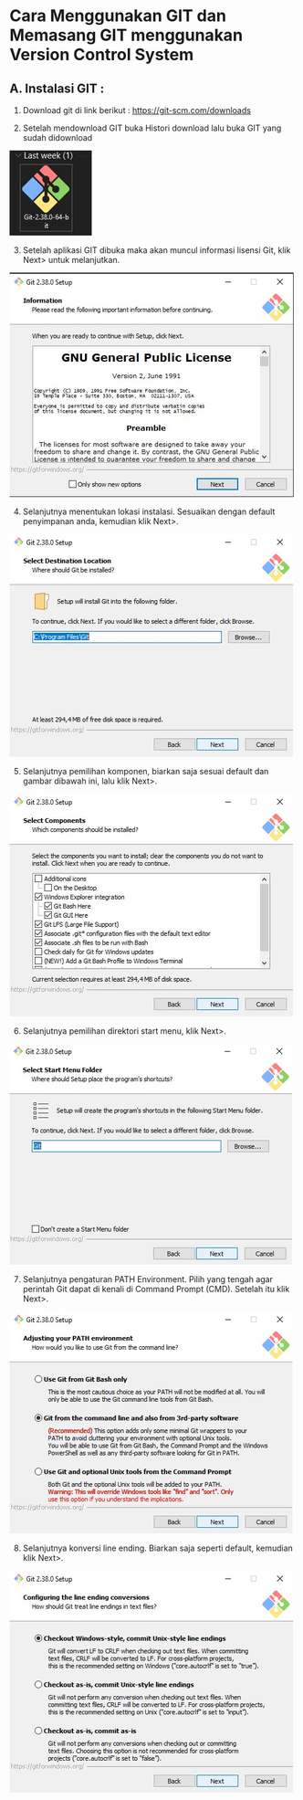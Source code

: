 # Cara Menggunakan GIT dan Memasang GIT menggunakan Version Control System
## A. Instalasi GIT :

1. Download git di link berikut : https://git-scm.com/downloads

2. Setelah mendownload GIT buka Histori download lalu buka GIT yang sudah didownload

![Gambar 1](Image/GitHub_Download.jpg)

3. Setelah aplikasi GIT dibuka maka akan muncul informasi lisensi Git, klik Next> untuk melanjutkan.

![Gambar 2](Image/Tutorial1.jpg)

4. Selanjutnya menentukan lokasi instalasi. Sesuaikan dengan default penyimpanan anda, kemudian klik Next>.

![Gambar3](Image/Tutorial2.jpg)

5. Selanjutnya pemilihan komponen, biarkan saja sesuai default dan gambar dibawah ini, lalu klik Next>.

![Gambar4](Image/Tutorial3.jpg)

6. Selanjutnya pemilihan direktori start menu, klik Next>.

![Gambar5](Image/Tutorial4.jpg)

7. Selanjutnya pengaturan PATH Environment. Pilih yang tengah agar perintah Git dapat di kenali di Command Prompt (CMD). Setelah itu klik Next>.

![Gambar6](Image/Tutorial7.jpg)

8. Selanjutnya konversi line ending. Biarkan saja seperti default, kemudian klik Next>.

![Gambar7](Image/Tutorial10.jpg)

